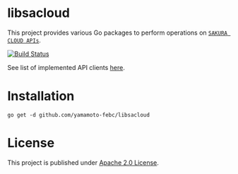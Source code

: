 # libsacloud

This project provides various Go packages to perform operations
on [`SAKURA CLOUD APIs`](http://developer.sakura.ad.jp/cloud/api/1.1/).

[![Build Status](https://travis-ci.org/yamamoto-febc/libsacloud.svg?branch=master)](https://travis-ci.org/yamamoto-febc/libsacloud)

See list of implemented API clients [here](https://godoc.org/github.com/yamamoto-febc/libsacloud).

# Installation

    go get -d github.com/yamamoto-febc/libsacloud


# License

This project is published under [Apache 2.0 License](LICENSE).